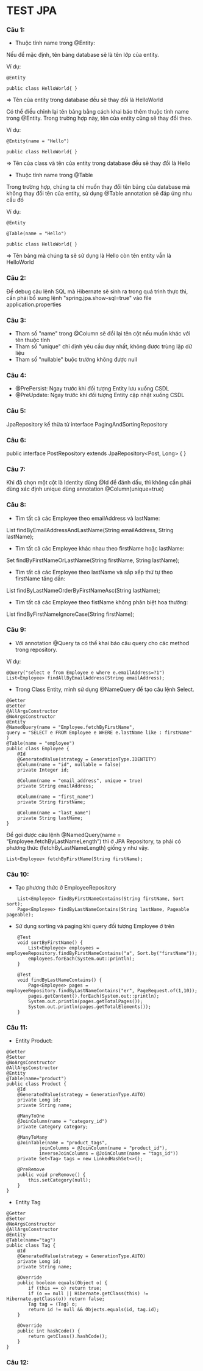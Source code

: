 # TEST JPA

### Câu 1:
* Thuộc tính name trong @Entity:

Nếu để mặc định, tên bảng database sẽ là tên lớp của entity.

Ví dụ:

```
@Entity

public class HelloWorld{ }
```

=> Tên của entity trong database đều sẽ thay đổi là HelloWorld

Có thể điều chỉnh lại tên bảng bằng cách khai báo thêm thuộc tính name trong @Entity. Trong trường hợp này, tên của entity cũng sẽ thay đổi theo.

Ví dụ:

```
@Entity(name = "Hello")

public class HelloWorld{ }
```

=> Tên của class và tên của entity trong database đều sẽ thay đổi là Hello

* Thuộc tính name trong @Table

Trong trường hợp, chúng ta chỉ muốn thay đổi tên bảng của database mà không thay đổi tên của entity, sử dụng @Table annotation sẽ đáp ứng nhu cầu đó

Ví dụ:

```
@Entity

@Table(name = "Hello")

public class HelloWorld{ }
```

=> Tên bảng mà chúng ta sẽ sử dụng là Hello còn tên entity vẫn là HelloWorld

### Câu 2:
Để debug câu lệnh SQL mà Hibernate sẽ sinh ra trong quá trình thực thi, cần phải bổ sung lệnh 
"spring.jpa.show-sql=true"
vào file application.properties

### Câu 3:
* Tham số "name" trong @Column sẽ đổi lại tên cột nếu muốn khác với tên thuộc tính
* Tham số "unique" chỉ định yêu cầu duy nhất, không được trùng lặp dữ liệu
* Tham số "nullable" buộc trường không được null

### Câu 4:
* @PrePersist: Ngay trước khi đối tượng Entity lưu xuống CSDL
* @PreUpdate: Ngay trước khi đối tượng Entity cập nhật xuống CSDL

### Câu 5: 
JpaRepository kế thừa từ interface PagingAndSortingRepository

### Câu 6:
public interface PostRepository extends JpaRepository<Post, Long> { }

### Câu 7:
Khi đã chọn một cột là Identity dùng @Id để đánh dấu, thì không cần phải dùng xác định unique dùng annotation @Column(unique=true)

### Câu 8:
* Tìm tất cả các Employee theo emailAddress và lastName:

List<Employee> findByEmailAddressAndLastName(String emailAddress, String lastName);


* Tìm tất cả các Employee khác nhau theo firstName hoặc lastName:

Set<Employee> findByFirstNameOrLastName(String firstName, String lastName);


* Tìm tất cả các Employee theo lastName và sắp xếp thứ tự theo firstName tăng dần:

List<Employee> findByLastNameOrderByFirstNameAsc(String lastName);

* Tìm tất cả các Employee theo fistName không phân biệt hoa thường:

List<Employee> findByFirstNameIgnoreCase(String firstName);

### Câu 9:
* Với annotation @Query ta có thể khai báo câu query cho các method trong repository.

Ví dụ:

    @Query("select e from Employee e where e.emailAddress=?1")
    List<Employee> findAllByEmailAddress(String emailAddress);

* Trong Class Entity, mình sử dụng @NameQuery để tạo câu lệnh Select. 

```
@Getter
@Setter
@AllArgsConstructor
@NoArgsConstructor
@Entity
@NamedQuery(name = "Employee.fetchByFirstName",
query = "SELECT e FROM Employee e WHERE e.lastName like : firstName"
)
@Table(name = "employee")
public class Employee {
    @Id
    @GeneratedValue(strategy = GenerationType.IDENTITY)
    @Column(name = "id", nullable = false)
    private Integer id;
    
    @Column(name = "email_address", unique = true)
    private String emailAddress;
    
    @Column(name = "first_name")
    private String firstName;
    
    @Column(name = "last_name")
    private String lastName;
}
```


Để gọi được câu lệnh @NamedQuery(name = “Employee.fetchByLastNameLength”)
thì ở JPA Repository, ta phải có phương thức (fetchByLastNameLength) giống y như vậy.

    List<Employee> fetchByFirstName(String firstName);

### Câu 10:
* Tạo phương thức ở EmployeeRepository

```
    List<Employee> findByFirstNameContains(String firstName, Sort sort);
    Page<Employee> findByLastNameContains(String lastName, Pageable pageable);
```

* Sử dụng sorting và paging khi query đối tượng Employee ở trên
```
    @Test
    void sortByFirstName() {
        List<Employee> employees = employeeRepository.findByFirstNameContains("a", Sort.by("firstName"));
        employees.forEach(System.out::println);
    }

    @Test
    void findByLastNameContains() {
        Page<Employee> pages = employeeRepository.findByLastNameContains("er", PageRequest.of(1,10));
        pages.getContent().forEach(System.out::println);
        System.out.println(pages.getTotalPages());
        System.out.println(pages.getTotalElements());
    }
```

### Câu 11:
* Entity Product:

```
@Getter
@Setter
@NoArgsConstructor
@AllArgsConstructor
@Entity
@Table(name="product")
public class Product {
    @Id
    @GeneratedValue(strategy = GenerationType.AUTO)
    private Long id;
    private String name;

    @ManyToOne
    @JoinColumn(name = "category_id")
    private Category category;

    @ManyToMany
    @JoinTable(name = "product_tags",
            joinColumns = @JoinColumn(name = "product_id"),
            inverseJoinColumns = @JoinColumn(name = "tags_id"))
    private Set<Tag> tags = new LinkedHashSet<>();

    @PreRemove
    public void preRemove() {
        this.setCategory(null);
    }
}
```

* Entity Tag

```
@Getter
@Setter
@NoArgsConstructor
@AllArgsConstructor
@Entity
@Table(name="tag")
public class Tag {
    @Id
    @GeneratedValue(strategy = GenerationType.AUTO)
    private Long id;
    private String name;

    @Override
    public boolean equals(Object o) {
        if (this == o) return true;
        if (o == null || Hibernate.getClass(this) != Hibernate.getClass(o)) return false;
        Tag tag = (Tag) o;
        return id != null && Objects.equals(id, tag.id);
    }

    @Override
    public int hashCode() {
        return getClass().hashCode();
    }
}
```

### Câu 12:



